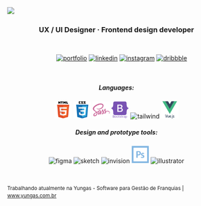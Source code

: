 <img src="https://eduardopavani.com/github/headerreadm.png">
<h3 align="center">UX / UI Designer · Frontend design developer</h3>
<br>
<ul align="center">  

[![portfolio](https://img.shields.io/badge/my_portfolio-a78f60?style=for-the-badge&logo=ko-fi&logoColor=white)](https://eduardopavani.com/)
[![linkedin](https://img.shields.io/badge/linkedin-8b8f95?style=for-the-badge&logo=linkedin&logoColor=white)](https://www.linkedin.com/in/eduardopavani/)
[![instagram](https://img.shields.io/badge/instagram-8b8f95?style=for-the-badge&logo=instagram&logoColor=white)](https://instagram.com/eduardopavani.design)
[![dribbble](https://img.shields.io/badge/dribbble-8b8f95?style=for-the-badge&logo=dribbble&logoColor=white)](https://dribbble.com/dudupavani)

  </ul>
  
<br>

<h5 align="center">Languages:</h5>
<p align="center">
<img src="https://raw.githubusercontent.com/devicons/devicon/master/icons/html5/html5-original-wordmark.svg" alt="html5" width="40" height="40"/>
<img src="https://raw.githubusercontent.com/devicons/devicon/master/icons/css3/css3-original-wordmark.svg" alt="css3" width="40" height="40"/>
<img src="https://raw.githubusercontent.com/devicons/devicon/master/icons/sass/sass-original.svg" alt="sass" width="40" height="40"/>
<img src="https://raw.githubusercontent.com/devicons/devicon/master/icons/bootstrap/bootstrap-plain-wordmark.svg" alt="bootstrap" width="40" height="40"/> <img src="https://www.vectorlogo.zone/logos/tailwindcss/tailwindcss-icon.svg" alt="tailwind" width="40" height="40"/>
<img src="https://raw.githubusercontent.com/devicons/devicon/master/icons/vuejs/vuejs-original-wordmark.svg" alt="vuejs" width="40" height="40"/>
</p>
  

<h5 align="center">Design and prototype tools:</h5>
<p align="center">
<img src="https://www.vectorlogo.zone/logos/figma/figma-icon.svg" alt="figma" width="40" height="40"/>
<img src="https://www.vectorlogo.zone/logos/sketchapp/sketchapp-icon.svg" alt="sketch" width="40" height="40"/>
<img src="https://www.vectorlogo.zone/logos/invisionapp/invisionapp-icon.svg" alt="invision" width="40" height="40"/>
<img src="https://raw.githubusercontent.com/devicons/devicon/master/icons/photoshop/photoshop-line.svg" alt="photoshop" width="40" height="40"/>
<img src="https://www.vectorlogo.zone/logos/adobe_illustrator/adobe_illustrator-icon.svg" alt="illustrator" width="40" height="40"/>
</p>

 <br>
 
<small align="center">Trabalhando atualmente na Yungas - Software para Gestão de Franquias | www.yungas.com.br </small>

